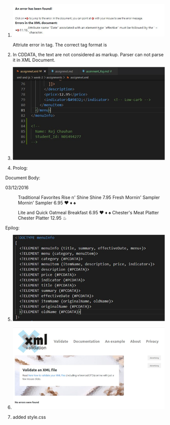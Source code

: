 1.  ![image info](err.jpg)

    Attriute error in <effectivedate> tag.
    The correct tag format is <effectivedate></effectivedate> 

2. In CDDATA, the text are not considered as markup. Parser can not parse it in XML Document.

3. ![image info](q3.jpg)

4.  Prolog: <?xml version="1.0" encoding="UTF-8" standalone="yes" ?> 

Document Body: 
<menuInfo>
  <title>Chester's Breakfast Menu</title>
  <summary>
    <![CDATA[
    If you've been craving an authentic homestyle country breakfast,
    look no further than Chester's!  We've got your breakfast favorites served
    up just the way you like them!!
    ]]>
  </summary>
  <effective Date>03/12/2016</effective Date>
  <menu>
    <category>Traditional Favorites</category>
    <menuItem>
      <itemName>
        <originalName> Rise n' Shine</originalName>
        <oldName> Shine </oldName>
      </itemName>
      <description>
        <![CDATA[
        Two Eggs* cooked to order with Grits, Gravy and Homemade Buttermilk
        Biscuits along with real Butter and the best fresh jam
        available. Served with your choice of Fresh Fruit or Hashbrown Casserole
        and Smoked Sausage Patties, Turkey Sausage Patties or Thick-Sliced Bacon.
        ]]>
      </description>
      <price>7.95</price>
    </menuItem>
    <menuItem>
      <itemName>
        <originalName> Fresh Mornin' Sampler </originalName>
        <oldName> Mornin' Sampler </oldName>
      </itemName>
      <description>
        <![CDATA[
        Low-Fat Vanilla Yogurt and Seasonal Fruit topped with our Honey Granola
        mix of Almonds and Dried Fruit. Served with a Wild Maine Blueberry Muffin
        or an Apple Bran Muffin.
        ]]>
      </description>
      <price>6.95</price>
      <indicator>&#9829;</indicator>  <!-- heart healthy -->
      <indicator>&#9830;</indicator>  <!-- low-sodium -->
      <indicator>&#9824;</indicator>  <!-- vegan -->  
    </menuItem>
  </menu>
  <menu>
    <category>Lite and Quick</category>
    <menuItem>
      <itemName>
        <originalName> Oatmeal Breakfast </originalName>
      </itemName>
      <description>
        <![CDATA[
        Our Oatmeal is served warm with your choice of Fried Apples, Pecans, Raisins,
        Fresh Sliced Bananas or 100% Pure Natural Syrup. Also, served with your
        choice of Apple Bran Muffin or Wild Maine Blueberry Muffin. Available
        all day.
        ]]>
      </description>
      <price>6.95</price>
      <indicator>&#9829;</indicator>  <!-- heart healthy -->
      <indicator>&#9830;</indicator>  <!-- low-sodium -->
      <indicator>&#9824;</indicator>  <!-- vegan -->  
    </menuItem>
    <menuItem>
      <itemName>
        <originalName> Chester's Meat Platter </originalName>
        <oldName> Chester Platter </oldName>
      </itemName>
      <description>
        <![CDATA[
        Country Ham, Pork Chops or Steak* grilled to order, Three Eggs* cooked
        to order served with Cottage Cheese, Smoked Sausage Patties, Turkey
        Sausage Patties or Thick-Sliced Bacon.
        ]]>
      </description>
      <price>12.95</price>
      <indicator>&#9832;</indicator>  <!-- Low-carb -->
    </menuItem>
  </menu>
</menuInfo>

Epilog: 
<?xml-stylesheet type="text/css" href="style.css"?>

5. ![image info](q5.jpg)

6. ![image info](q6.jpg)

7. added style.css



